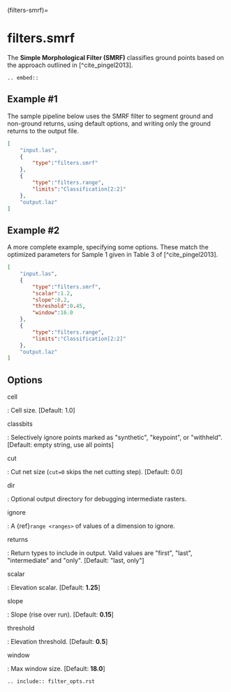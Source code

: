 (filters-smrf)=

# filters.smrf

The **Simple Morphological Filter (SMRF)** classifies ground points based
on the approach outlined in [^cite_pingel2013].

```{eval-rst}
.. embed::
```

## Example #1

The sample pipeline below uses the SMRF filter to segment ground and non-ground
returns, using default options, and writing only the ground returns to the
output file.

```json
[
    "input.las",
    {
        "type":"filters.smrf"
    },
    {
        "type":"filters.range",
        "limits":"Classification[2:2]"
    },
    "output.laz"
]
```

## Example #2

A more complete example, specifying some options. These match the
optimized parameters for Sample 1 given in Table 3 of [^cite_pingel2013].

```json
[
    "input.las",
    {
        "type":"filters.smrf",
        "scalar":1.2,
        "slope":0.2,
        "threshold":0.45,
        "window":16.0
    },
    {
        "type":"filters.range",
        "limits":"Classification[2:2]"
    },
    "output.laz"
]
```

## Options

cell

: Cell size. \[Default: 1.0\]

classbits

: Selectively ignore points marked as "synthetic", "keypoint", or "withheld".
  \[Default: empty string, use all points\]

cut

: Cut net size (`cut=0` skips the net cutting step). \[Default: 0.0\]

dir

: Optional output directory for debugging intermediate rasters.

ignore

: A {ref}`range <ranges>` of values of a dimension to ignore.

returns

: Return types to include in output.  Valid values are "first", "last",
  "intermediate" and "only". \[Default: "last, only"\]

scalar

: Elevation scalar. \[Default: **1.25**\]

slope

: Slope (rise over run). \[Default: **0.15**\]

threshold

: Elevation threshold. \[Default: **0.5**\]

window

: Max window size. \[Default: **18.0**\]

```{eval-rst}
.. include:: filter_opts.rst
```
